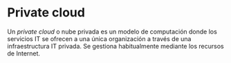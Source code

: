 # Private cloud

Un _private cloud_ o nube privada es un modelo de computación donde los servicios IT se ofrecen a una única organización a través de una infraestructura IT privada. Se gestiona habitualmente mediante los recursos de Internet.
